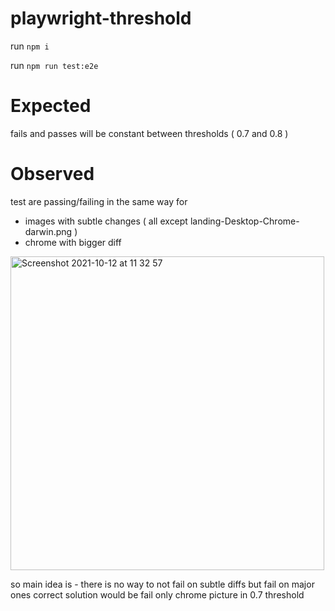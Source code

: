 # playwright-threshold
run `npm i`

run `npm run test:e2e`

# Expected 
fails and passes will be constant between thresholds ( 0.7 and 0.8 )

# Observed
test are passing/failing in the same way for 
- images with subtle changes ( all except landing-Desktop-Chrome-darwin.png )
- chrome with bigger diff

<img width="502" alt="Screenshot 2021-10-12 at 11 32 57" src="https://user-images.githubusercontent.com/7899764/136921399-445d1804-1bc0-4775-a9ba-efc006267dd9.png">

so main idea is - there is no way to not fail on subtle diffs but fail on major ones
correct solution would be fail only chrome picture in 0.7 threshold

